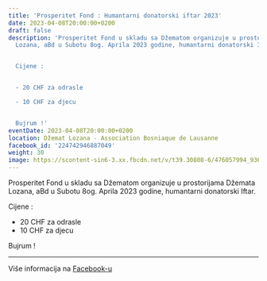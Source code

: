 ```yaml
---
title: 'Prosperitet Fond : Humantarni donatorski iftar 2023'
date: 2023-04-08T20:00:00+0200
draft: false
description: 'Prosperitet Fond u skladu sa Džematom organizuje u prostorijama Džemata
  Lozana, aBd u Subotu 8og. Aprila 2023 godine, humantarni donatorski Iftar.


  Cijene :


  - 20 CHF za odrasle

  - 10 CHF za djecu


  Bujrum !'
eventDate: 2023-04-08T20:00:00+0200
location: Džemat Lozana - Association Bosniaque de Lausanne
facebook_id: '224742946887049'
weight: 30
image: https://scontent-sin6-3.xx.fbcdn.net/v/t39.30808-6/476057994_936635281930405_1135964331823661885_n.jpg?_nc_cat=106&ccb=1-7&_nc_sid=9e60e4&_nc_ohc=Y4EsWX0uMhwQ7kNvwEWmxO6&_nc_oc=Admsh657CDSZQTHAC0FXEDhu9o9m4iXMbim6fF66iczZl_I8UWb2A7bAXYOMy7WG0Kw&_nc_zt=23&_nc_ht=scontent-sin6-3.xx&edm=ABTKTjYEAAAA&_nc_gid=_mepJDxp3zCY3RoZDHbckA&oh=00_AfYTIHZn0QN7VetP4bgil8SCcE_C6O-lkaLGcdH1SMrz8w&oe=68BEDA7D
---
```


Prosperitet Fond u skladu sa Džematom organizuje u prostorijama Džemata Lozana, aBd u Subotu 8og. Aprila 2023 godine, humantarni donatorski Iftar.

Cijene :

- 20 CHF za odrasle
- 10 CHF za djecu

Bujrum !

---

Više informacija na [Facebook-u](https://facebook.com/events/224742946887049)